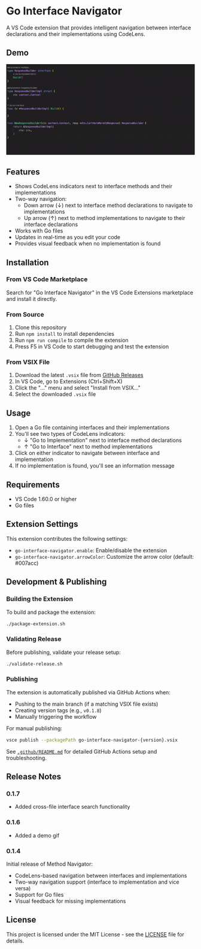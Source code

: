 # Go Interface Navigator

A VS Code extension that provides intelligent navigation between interface declarations and their implementations using CodeLens.

## Demo

![Demo](Demo.gif)

## Features

- Shows CodeLens indicators next to interface methods and their implementations
- Two-way navigation:
  - Down arrow (↓) next to interface method declarations to navigate to implementations
  - Up arrow (↑) next to method implementations to navigate to their interface declarations
- Works with Go files
- Updates in real-time as you edit your code
- Provides visual feedback when no implementation is found

## Installation

### From VS Code Marketplace
Search for "Go Interface Navigator" in the VS Code Extensions marketplace and install it directly.

### From Source
1. Clone this repository
2. Run `npm install` to install dependencies
3. Run `npm run compile` to compile the extension
4. Press F5 in VS Code to start debugging and test the extension

### From VSIX File
1. Download the latest `.vsix` file from [GitHub Releases](https://github.com/svvashishtha/Go-interface-navigator/releases)
2. In VS Code, go to Extensions (Ctrl+Shift+X)
3. Click the "..." menu and select "Install from VSIX..."
4. Select the downloaded `.vsix` file

## Usage

1. Open a Go file containing interfaces and their implementations
2. You'll see two types of CodeLens indicators:
   - ↓ "Go to Implementation" next to interface method declarations
   - ↑ "Go to Interface" next to method implementations
3. Click on either indicator to navigate between interface and implementation
4. If no implementation is found, you'll see an information message

## Requirements

- VS Code 1.60.0 or higher
- Go files

## Extension Settings

This extension contributes the following settings:

* `go-interface-navigator.enable`: Enable/disable the extension
* `go-interface-navigator.arrowColor`: Customize the arrow color (default: #007acc)

## Development & Publishing

### Building the Extension
To build and package the extension:
```bash
./package-extension.sh
```

### Validating Release
Before publishing, validate your release setup:
```bash
./validate-release.sh
```

### Publishing
The extension is automatically published via GitHub Actions when:
- Pushing to the main branch (if a matching VSIX file exists)
- Creating version tags (e.g., `v0.1.8`)
- Manually triggering the workflow

For manual publishing:
```bash
vsce publish --packagePath go-interface-navigator-{version}.vsix
```

See [`.github/README.md`](.github/README.md) for detailed GitHub Actions setup and troubleshooting.

## Release Notes

### 0.1.7
- Added cross-file interface search functionality

### 0.1.6
- Added a demo gif

### 0.1.4

Initial release of Method Navigator:
- CodeLens-based navigation between interfaces and implementations
- Two-way navigation support (interface to implementation and vice versa)
- Support for Go files
- Visual feedback for missing implementations

## License

This project is licensed under the MIT License - see the [LICENSE](LICENSE) file for details. 